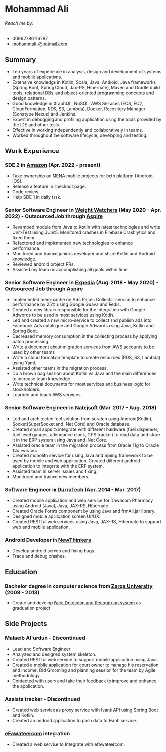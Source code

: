 # Mohammad Ali

###### Reach me by:
* 00962786116787
* [mohammali-@hotmail.com](mailto:mohammali-@hotmail.com)

## Summary
* Ten years of experience in analysis, design and development of systems and mobile applications.
* Extensive knowledge in Kotlin, Scala, Java, Android, Java frameworks (Spring Boot, Spring Cloud, Jax-RS, Hibernate), Maven and Gradle build tools, relational DBs, and object-oriented programming concepts and design patterns.
* Good knowledge in GraphQL, NoSQL, AWS Services (ECS, EC2, CloudFormation, RDS, S3, Lambda), Docker, Repository Manager (Sonatype Nexus) and Jenkins.
* Expert in debugging and profiling application using the tools provided by the IDE and other tools.
* Effective in working independently and collaboratively in teams.
* Worked throughout the software lifecycle, developing and testing.

## Work Experience
### SDE 2 in [Amazon](https://www.amazon.com/) (Apr. 2022 - present)
* Take ownership on MENA mobile projects for both platform (Android, iOS).
* Release a feature in checkout page.
* Code review.
* Help SDE 1 in daily task.

### Senior Software Engineer in [Weight Watchers](https://www.weightwatchers.com/us/) (May 2020 - Apr. 2022) - Outsourced Job through [Aspire](https://aspire.jo/)   
* Revamped module from Java to Kotlin with latest technologies and write Unit-Test using JUnit5. Monitored crashes in Firebase Crashlytics and fixed them.
* Refactored and implemented new technologies to enhance performance.
* Monitored and trained juniors developer and share Kotlin and Android knowledge.
* Reviewed android project PRs.
* Assisted my team on accomplishing all goals within time.

### Senior Software Engineer in [Expedia](https://www.expedia.com/) (Aug. 2018 - May 2020) - Outsourced Job through [Aspire](https://aspire.jo/)
* Implemented mem-cache on Ads Prices Collector service to enhance performance by 25% using Google Guava and Redis.
* Created a new library responsible for the integration with Google Adwords to be used in most services using Kotlin.
* Led and created a new micro-service to collect and publish ads into Facebook Ads catalogue and Google Adwords using Java, Kotlin and Spring Boot.
* Decreased memory consumption in the collecting process by applying patch processing.
* Write a document about migration services from AWS accounts to be used by other teams.
* Write a cloud formation template to create resources (RDS, S3, Lambda) using Yaml.
* Assisted other teams in the migration process.
* Do a brown bag session about Kotlin vs Java and the main differences to increase team knowledge.
* Write technical documents for most services and business logic for stockholders.
* Learned and teach AWS services.

### Senior Software Engineer in [Natejsoft](https://www.natejsoft.com/) (Mar. 2017 - Aug. 2018)
* Led and architected fuel solution from scratch using Android(Kotlin), Socket(SuperSocket and .Net Core) and Oracle database.
* Created small apps to integrate with different hardware (fuel dispenser, fuel level gauges, attendance clock, GPS tracker) to read data and store it in the ERP system using Java and .Net Core.
* Assisted oracle team in the migration process from Oracle 11g to Oracle 12c version.
* Created monolith service for using Java and Spring framework to be used by mobile and web application. Created different android application to integrate with the ERP system.
* Assisted team in server issues and fixing.
* Monitored and trained new members.

### Software Engineer in [DurraTech](https://jordanict.com/company-listings/al-durra-modern-technology) (Apr. 2014 - Mar. 2017)
* Created mobile application and web service for Dawacom Pharmacy using Android (Java), Java, JAX-RS, Hibernate.
* Created Oracle Forms component by using Java and frmAll.jar library.
* Designed mobile application screen UI/UX.
* Created RESTful web services using Java, JAX-RS, Hibernate to support web and mobile application.

### Android Developer in [NewThinkers](https://www.linkedin.com/company/newthinkers/about/)
* Develop android screen and fixing bugs.
* Trace and debug crashes.

## Education

### Bachelor degree in computer science from [Zarqa University](https://www.zu.edu.jo/ar/index.aspx) (2008 - 2013)
* Create and develop [Face Detection and Recognition system](https://drive.google.com/file/d/1ahehjRPY6gNiz_TmOA09hf35B1BTbG50/view?usp=sharing)  as graduation project 

## Side Projects

### Malaeib Al'urdun - Discontinued
* Lead and Software Engineer
* Analyzed and designed system skeleton.
* Created RESTful web service to support mobile application using Java.
* Created a mobile application for court owner to manage his reservation and income. Did Grooming and planning session for the team by Agile methodology.
* Contacted with users and take their feedback to improve and enhance the application.

### Assists tracker - Discontinued
* Created web service as proxy service with Ivanti API using Spring Boot and Kotlin.
* Created an android application to push data to Ivanti service.

### [eFawateercom](https://www.efawateercom.jo/Portal/Home) integration
* Created a web service to Integrate with efawateercom.

